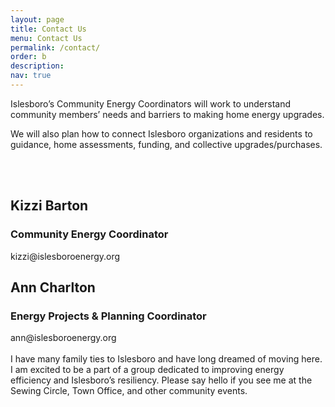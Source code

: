 ```yaml
---
layout: page
title: Contact Us
menu: Contact Us
permalink: /contact/
order: b
description:
nav: true
---
```


Islesboro’s Community Energy Coordinators will work to understand community members’ needs and barriers to making home energy upgrades. 

We will also plan how to connect Islesboro organizations and residents to guidance, home assessments, funding, and collective upgrades/purchases. 

<br />
<br />
<div class="row">
    <div class="col-sm mt-2 mt-md-0">
        <h2>Kizzi Barton</h2>
        <h3>Community Energy Coordinator</h3>
        kizzi@<!-- comment -->islesboro<!-- comment -->energy.org
    </div>
    <div class="col-sm mt-2 mt-md-0">
        <h2>Ann Charlton</h2>
        <h3>Energy Projects & Planning Coordinator</h3>
        ann@<!-- comment -->islesboroenergy<!-- comment -->.org
        <br />
        <br />
        I have many family ties to Islesboro and have long dreamed of moving here. I am excited to be a part of a group dedicated to improving energy efficiency and Islesboro’s resiliency. Please say hello if you see me at the Sewing Circle, Town Office, and other community events.
    </div>
</div>
<div style="height: 200px" />